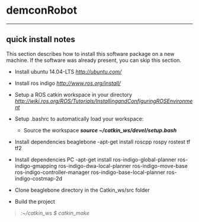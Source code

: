 demconRobot
===========



-------------------
quick install notes
-------------------

This section describes how to install this software package on a new machine. If the software 
was already present, you can skip this section.

- Install ubuntu 14.04-LTS
_http://ubuntu.com/_

- Install ros indigo
_http://www.ros.org/install/_

- Setup a ROS catkin workspace in your directory
_http://wiki.ros.org/ROS/Tutorials/InstallingandConfiguringROSEnvironment_

- Setup .bashrc to automatically load your workspace:
	- Source the workspace
	___source ~/catkin_ws/devel/setup.bash___

- Install dependencies beaglebone
	-apt-get install roscpp rospy rostest tf tf2

- Install dependencies PC
	-apt-get install ros-indigo-global-planner ros-indigo-gmapping ros-indigo-dwa-local-planner ros-indigo-move-base ros-indigo-controller-manager ros-indigo-base-local-planner ros-indigo-costmap-2d

- Clone beaglebone directory in the Catkin_ws/src folder

- Build the project
>_:~/catkin_ws $ catkin_make_

